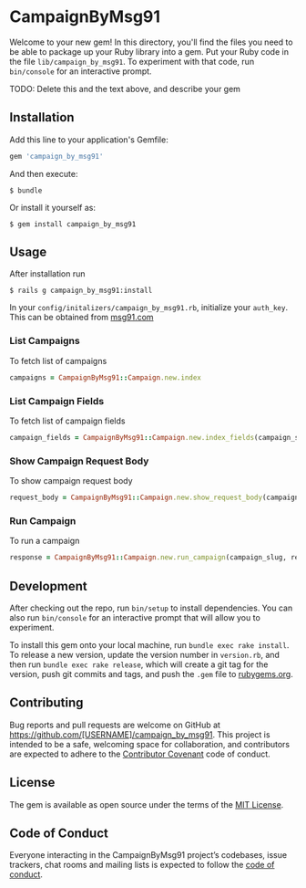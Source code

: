 # CampaignByMsg91

Welcome to your new gem! In this directory, you'll find the files you need to be able to package up your Ruby library into a gem. Put your Ruby code in the file `lib/campaign_by_msg91`. To experiment with that code, run `bin/console` for an interactive prompt.

TODO: Delete this and the text above, and describe your gem

## Installation

Add this line to your application's Gemfile:

```ruby
gem 'campaign_by_msg91'
```

And then execute:

    $ bundle

Or install it yourself as:

    $ gem install campaign_by_msg91

## Usage

After installation run

    $ rails g campaign_by_msg91:install

In your `config/initalizers/campaign_by_msg91.rb`, initialize your `auth_key`. This can be
obtained from [msg91.com](msg91.com)

### List Campaigns

To fetch list of campaigns

```ruby
campaigns = CampaignByMsg91::Campaign.new.index
```

### List Campaign Fields

To fetch list of campaign fields

```ruby
campaign_fields = CampaignByMsg91::Campaign.new.index_fields(campaign_slug)
```

### Show Campaign Request Body

To show campaign request body

```ruby
request_body = CampaignByMsg91::Campaign.new.show_request_body(campaign_slug)
```

### Run Campaign

To run a campaign

```ruby
response = CampaignByMsg91::Campaign.new.run_campaign(campaign_slug, request_body)
```

## Development

After checking out the repo, run `bin/setup` to install dependencies. You can also run `bin/console` for an interactive prompt that will allow you to experiment.

To install this gem onto your local machine, run `bundle exec rake install`. To release a new version, update the version number in `version.rb`, and then run `bundle exec rake release`, which will create a git tag for the version, push git commits and tags, and push the `.gem` file to [rubygems.org](https://rubygems.org).

## Contributing

Bug reports and pull requests are welcome on GitHub at https://github.com/[USERNAME]/campaign_by_msg91. This project is intended to be a safe, welcoming space for collaboration, and contributors are expected to adhere to the [Contributor Covenant](http://contributor-covenant.org) code of conduct.

## License

The gem is available as open source under the terms of the [MIT License](https://opensource.org/licenses/MIT).

## Code of Conduct

Everyone interacting in the CampaignByMsg91 project’s codebases, issue trackers, chat rooms and mailing lists is expected to follow the [code of conduct](https://github.com/[USERNAME]/campaign_by_msg91/blob/master/CODE_OF_CONDUCT.md).
